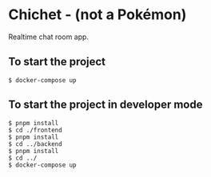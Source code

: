 # Chichet - (not a Pokémon)

Realtime chat room app.

## To start the project

```
$ docker-compose up
```

## To start the project in developer mode

```
$ pnpm install
$ cd ./frontend
$ pnpm install
$ cd ../backend
$ pnpm install
$ cd ../
$ docker-compose up
```
